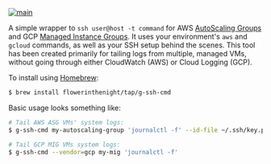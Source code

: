 [![main](https://github.com/flowerinthenight/g-ssh-cmd/actions/workflows/main.yml/badge.svg)](https://github.com/flowerinthenight/g-ssh-cmd/actions/workflows/main.yml)

A simple wrapper to `ssh user@host -t command` for AWS [AutoScaling Groups](https://docs.aws.amazon.com/autoscaling/ec2/userguide/auto-scaling-groups.html) and GCP [Managed Instance Groups](https://cloud.google.com/compute/docs/instance-groups#managed_instance_groups). It uses your environment's `aws` and `gcloud` commands, as well as your SSH setup behind the scenes. This tool has been created primarily for tailing logs from multiple, managed VMs, without going through either CloudWatch (AWS) or Cloud Logging (GCP).

To install using [Homebrew](https://brew.sh/):

``` sh
$ brew install flowerinthenight/tap/g-ssh-cmd
```

Basic usage looks something like:

``` sh
# Tail AWS ASG VMs' system logs:
$ g-ssh-cmd my-autoscaling-group 'journalctl -f' --id-file ~/.ssh/key.pem

# Tail GCP MIG VMs system logs:
$ g-ssh-cmd --vendor=gcp my-mig 'journalctl -f'
```
